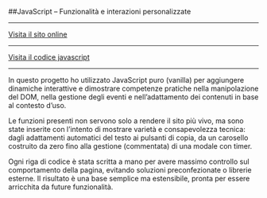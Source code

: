 ##JavaScript – Funzionalità e interazioni personalizzate

---

[Visita il sito online](https://sitocv.altervista.org)

---

[Visita il codice javascript ](/codice/js)

---


In questo progetto ho utilizzato JavaScript puro (vanilla) per aggiungere dinamiche interattive e dimostrare competenze pratiche nella manipolazione del DOM, nella gestione degli eventi e nell’adattamento dei contenuti in base al contesto d’uso.

Le funzioni presenti non servono solo a rendere il sito più vivo, ma sono state inserite con l’intento di mostrare varietà e consapevolezza tecnica: dagli adattamenti automatici del testo ai pulsanti di copia, da un carosello costruito da zero fino alla gestione (commentata) di una modale con timer.

Ogni riga di codice è stata scritta a mano per avere massimo controllo sul comportamento della pagina, evitando soluzioni preconfezionate o librerie esterne.
Il risultato è una base semplice ma estensibile, pronta per essere arricchita da future funzionalità.
